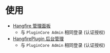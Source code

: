 




# 使用

- [Hangfire 管理面板](/hangfire)
  - 与 `PluginCore Admin` 相同登录 (认证授权)
- [HangfirePlugin 后台管理](/Plugins/HangfirePlugin)
  - 与 `PluginCore Admin` 相同登录 (认证授权)





















<!-- Matomo Image Tracker-->
<img referrerpolicy="no-referrer-when-downgrade" src="https://matomo.moeci.com/matomo.php?idsite=2&amp;rec=1&amp;action_name=Plugins.HangfirePlugin-v0.1.0.README" style="border:0" alt="" />
<!-- End Matomo -->








